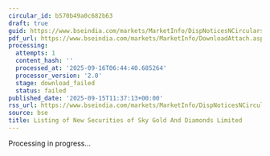 ```yaml
---
circular_id: b570b49a0c682b63
draft: true
guid: https://www.bseindia.com/markets/MarketInfo/DispNoticesNCirculars.aspx?Noticeid={3CBCFA2A-2A8B-499C-92A4-605D38B8C6F9}&noticeno=20250915-27&dt=09/15/2025&icount=27&totcount=81&flag=0
pdf_url: https://www.bseindia.com/markets/MarketInfo/DownloadAttach.aspx?id=20250915-27&attachedId=
processing:
  attempts: 1
  content_hash: ''
  processed_at: '2025-09-16T06:44:40.685264'
  processor_version: '2.0'
  stage: download_failed
  status: failed
published_date: '2025-09-15T11:37:13+00:00'
rss_url: https://www.bseindia.com/markets/MarketInfo/DispNoticesNCirculars.aspx?Noticeid={3CBCFA2A-2A8B-499C-92A4-605D38B8C6F9}&noticeno=20250915-27&dt=09/15/2025&icount=27&totcount=81&flag=0
source: bse
title: Listing of New Securities of Sky Gold And Diamonds Limited
---
```


Processing in progress...